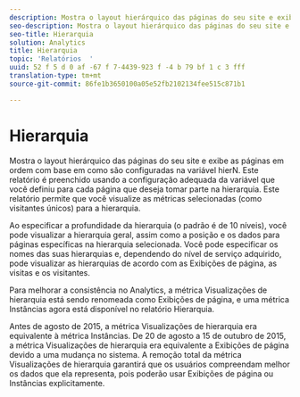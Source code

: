 ```yaml
---
description: Mostra o layout hierárquico das páginas do seu site e exibe as páginas em ordem com base em como são configuradas na variável hierN. Este relatório é preenchido usando a configuração adequada da variável que você definiu para cada página que deseja tomar parte na hierarquia. Este relatório permite que você visualize as métricas selecionadas (como visitantes únicos) para a hierarquia.
seo-description: Mostra o layout hierárquico das páginas do seu site e exibe as páginas em ordem com base em como são configuradas na variável hierN. Este relatório é preenchido usando a configuração adequada da variável que você definiu para cada página que deseja tomar parte na hierarquia. Este relatório permite que você visualize as métricas selecionadas (como visitantes únicos) para a hierarquia.
seo-title: Hierarquia
solution: Analytics
title: Hierarquia
topic: 'Relatórios  '
uuid: 52 f 5 d 0 af -67 f 7-4439-923 f -4 b 79 bf 1 c 3 fff
translation-type: tm+mt
source-git-commit: 86fe1b3650100a05e52fb2102134fee515c871b1

---
```



# Hierarquia

Mostra o layout hierárquico das páginas do seu site e exibe as páginas em ordem com base em como são configuradas na variável hierN. Este relatório é preenchido usando a configuração adequada da variável que você definiu para cada página que deseja tomar parte na hierarquia. Este relatório permite que você visualize as métricas selecionadas (como visitantes únicos) para a hierarquia.

Ao especificar a profundidade da hierarquia (o padrão é de 10 níveis), você pode visualizar a hierarquia geral, assim como a posição e os dados para páginas específicas na hierarquia selecionada. Você pode especificar os nomes das suas hierarquias e, dependendo do nível de serviço adquirido, pode visualizar as hierarquias de acordo com as Exibições de página, as visitas e os visitantes.

Para melhorar a consistência no Analytics, a métrica Visualizações de hierarquia está sendo renomeada como Exibições de página, e uma métrica Instâncias agora está disponível no relatório Hierarquia.

Antes de agosto de 2015, a métrica Visualizações de hierarquia era equivalente à métrica Instâncias. De 20 de agosto a 15 de outubro de 2015, a métrica Visualizações de hierarquia era equivalente a Exibições de página devido a uma mudança no sistema. A remoção total da métrica Visualizações de hierarquia garantirá que os usuários compreendam melhor os dados que ela representa, pois poderão usar Exibições de página ou Instâncias explicitamente.
